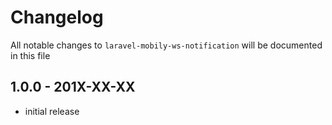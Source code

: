 # Changelog

All notable changes to `laravel-mobily-ws-notification` will be documented in this file

## 1.0.0 - 201X-XX-XX

- initial release
